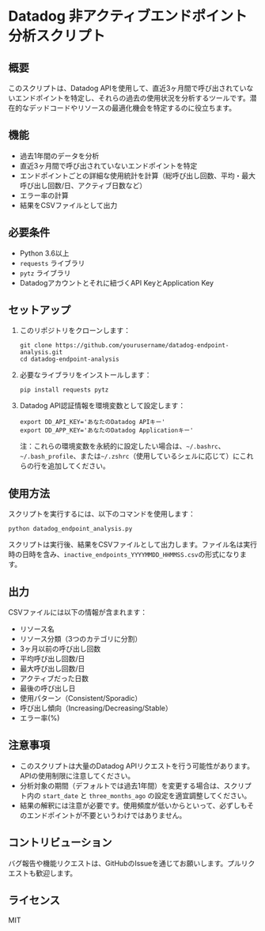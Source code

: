 # Datadog 非アクティブエンドポイント分析スクリプト

## 概要

このスクリプトは、Datadog APIを使用して、直近3ヶ月間で呼び出されていないエンドポイントを特定し、それらの過去の使用状況を分析するツールです。潜在的なデッドコードやリソースの最適化機会を特定するのに役立ちます。

## 機能

- 過去1年間のデータを分析
- 直近3ヶ月間で呼び出されていないエンドポイントを特定
- エンドポイントごとの詳細な使用統計を計算（総呼び出し回数、平均・最大呼び出し回数/日、アクティブ日数など）
- エラー率の計算
- 結果をCSVファイルとして出力

## 必要条件

- Python 3.6以上
- `requests` ライブラリ
- `pytz` ライブラリ
- Datadogアカウントとそれに紐づくAPI KeyとApplication Key

## セットアップ

1. このリポジトリをクローンします：
   ```
   git clone https://github.com/yourusername/datadog-endpoint-analysis.git
   cd datadog-endpoint-analysis
   ```

2. 必要なライブラリをインストールします：
   ```
   pip install requests pytz
   ```

3. Datadog API認証情報を環境変数として設定します：
   ```
   export DD_API_KEY='あなたのDatadog APIキー'
   export DD_APP_KEY='あなたのDatadog Applicationキー'
   ```

   注：これらの環境変数を永続的に設定したい場合は、`~/.bashrc`、`~/.bash_profile`、または`~/.zshrc`（使用しているシェルに応じて）にこれらの行を追加してください。

## 使用方法

スクリプトを実行するには、以下のコマンドを使用します：

```
python datadog_endpoint_analysis.py
```

スクリプトは実行後、結果をCSVファイルとして出力します。ファイル名は実行時の日時を含み、`inactive_endpoints_YYYYMMDD_HHMMSS.csv`の形式になります。

## 出力

CSVファイルには以下の情報が含まれます：

- リソース名
- リソース分類（3つのカテゴリに分割）
- 3ヶ月以前の呼び出し回数
- 平均呼び出し回数/日
- 最大呼び出し回数/日
- アクティブだった日数
- 最後の呼び出し日
- 使用パターン（Consistent/Sporadic）
- 呼び出し傾向（Increasing/Decreasing/Stable）
- エラー率(%)

## 注意事項

- このスクリプトは大量のDatadog APIリクエストを行う可能性があります。APIの使用制限に注意してください。
- 分析対象の期間（デフォルトでは過去1年間）を変更する場合は、スクリプト内の `start_date` と `three_months_ago` の設定を適宜調整してください。
- 結果の解釈には注意が必要です。使用頻度が低いからといって、必ずしもそのエンドポイントが不要というわけではありません。

## コントリビューション

バグ報告や機能リクエストは、GitHubのIssueを通じてお願いします。プルリクエストも歓迎します。

## ライセンス
MIT
